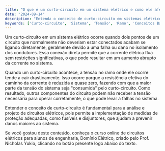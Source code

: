```yaml
---
title: "O que é um curto-circuito em um sistema elétrico e como ele afeta a tensão em um ramo?"
date: "2024-09-14"
description: "Entenda o conceito de curto-circuito em sistemas elétricos e seu impacto na tensão de um ramo."
keywords: ['Curto-circuito', 'Sistema', 'Tensão', 'Ramo', 'Conceitos Básicos']
---
```


Um curto-circuito em um sistema elétrico ocorre quando dois pontos de um circuito que normalmente não deveriam estar conectados acabam se ligando diretamente, geralmente devido a uma falha ou dano no isolamento dos condutores. Essa conexão direta permite que a corrente elétrica flua sem restrições significativas, o que pode resultar em um aumento abrupto da corrente no sistema. 

Quando um curto-circuito acontece, a tensão no ramo onde ele ocorre tende a cair drasticamente. Isso ocorre porque a resistência efetiva do caminho da corrente é reduzida a quase zero, fazendo com que a maior parte da tensão do sistema seja "consumida" pelo curto-circuito. Como resultado, outros componentes do circuito podem não receber a tensão necessária para operar corretamente, o que pode levar a falhas no sistema.

Entender o conceito de curto-circuito é fundamental para a análise e projeto de circuitos elétricos, pois permite a implementação de medidas de proteção adequadas, como fusíveis e disjuntores, que ajudam a prevenir danos maiores ao sistema.

Se você gostou deste conteúdo, conheça o curso online de circuitos elétricos para alunos de engenharia, Domínio Elétrico, criado pelo Prof. Nicholas Yukio, clicando no botão presente logo abaixo do texto.
